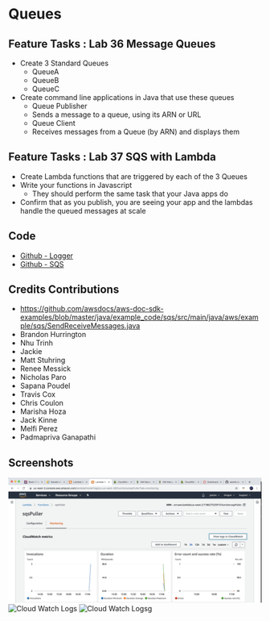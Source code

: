 # Queues

## Feature Tasks : Lab 36 Message Queues

- Create 3 Standard Queues
    - QueueA
    - QueueB
    - QueueC
- Create command line applications in Java that use these queues
    - Queue Publisher
    - Sends a message to a queue, using its ARN or URL
    - Queue Client
    - Receives messages from a Queue (by ARN) and displays them
## Feature Tasks : Lab 37 SQS with Lambda

- Create Lambda functions that are triggered by each of the 3 Queues
- Write your functions in Javascript
    - They should perform the same task that your Java apps do
- Confirm that as you publish, you are seeing your app and the lambdas handle the queued messages at scale

## Code
- [Github - Logger](https://github.com/JBusch2010/queues/tree/master/logger/src)
- [Github - SQS](https://github.com/JBusch2010/queues/tree/master/sqs/src)

## Credits Contributions
- https://github.com/awsdocs/aws-doc-sdk-examples/blob/master/java/example_code/sqs/src/main/java/aws/example/sqs/SendReceiveMessages.java
- Brandon Hurrington
- Nhu Trinh
- Jackie
- Matt Stuhring
- Renee Messick
- Nicholas Paro
- Sapana Poudel 
- Travis Cox
- Chris Coulon
- Marisha Hoza
- Jack Kinne
- Melfi Perez
- Padmapriva Ganapathi

## Screenshots
![Lambda Monitoring](assets/LambdaMonitering.png)
![Cloud Watch Logs](CloudWatchLogs1.png)
![Cloud Watch Logsg](CloudWatchLogs2.png)
